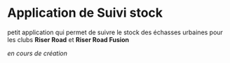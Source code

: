 # Application de Suivi stock 

petit application qui permet de suivre le stock des échasses urbaines pour les clubs **Riser Road** et **Riser Road Fusion** 


_en cours de création_ 


